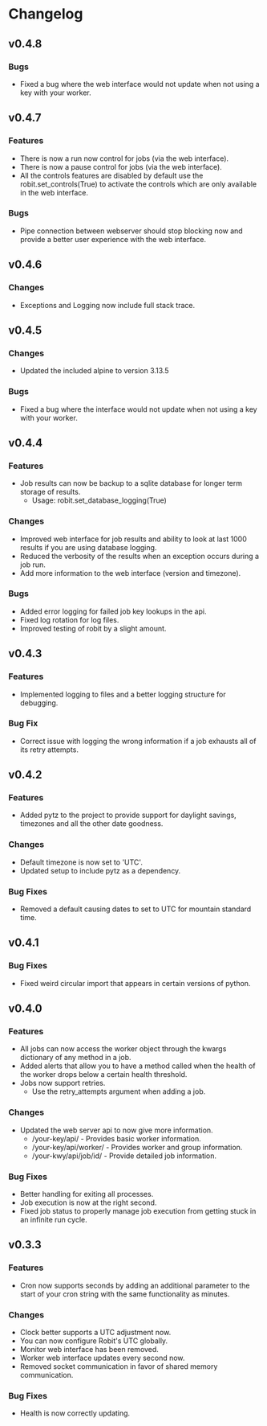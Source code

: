 # Changelog

## v0.4.8

### Bugs

- Fixed a bug where the web interface would not update when not using a key with your worker.

## v0.4.7

### Features

- There is now a run now control for jobs (via the web interface).
- There is now a pause control for jobs (via the web interface).
- All the controls features are disabled by default use the robit.set_controls(True) to activate the controls which are only available in the web interface.

### Bugs

- Pipe connection between webserver should stop blocking now and provide a better user experience with the web interface.

## v0.4.6

### Changes

- Exceptions and Logging now include full stack trace.

## v0.4.5

### Changes

- Updated the included alpine to version 3.13.5

### Bugs

- Fixed a bug where the interface would not update when not using a key with your worker.

## v0.4.4

### Features

- Job results can now be backup to a sqlite database for longer term storage of results.
  - Usage: robit.set_database_logging(True)

### Changes

- Improved web interface for job results and ability to look at last 1000 results if you are using database logging.
- Reduced the verbosity of the results when an exception occurs during a job run.
- Add more information to the web interface (version and timezone).

### Bugs

- Added error logging for failed job key lookups in the api.
- Fixed log rotation for log files.
- Improved testing of robit by a slight amount.

## v0.4.3

### Features

- Implemented logging to files and a better logging structure for debugging.

### Bug Fix

- Correct issue with logging the wrong information if a job exhausts all of its retry attempts.

## v0.4.2

### Features

- Added pytz to the project to provide support for daylight savings, timezones and all the other date goodness.

### Changes

- Default timezone is now set to 'UTC'.
- Updated setup to include pytz as a dependency.

### Bug Fixes

- Removed a default causing dates to set to UTC for mountain standard time.

## v0.4.1

### Bug Fixes

- Fixed weird circular import that appears in certain versions of python.

## v0.4.0

### Features

- All jobs can now access the worker object through the kwargs dictionary of any method in a job.
- Added alerts that allow you to have a method called when the health of the worker drops below a certain health threshold.
- Jobs now support retries. 
  - Use the retry_attempts argument when adding a job.

### Changes

- Updated the web server api to now give more information.
  - /your-key/api/ - Provides basic worker information.
  - /your-key/api/worker/ - Provides worker and group information.
  - /your-kwy/api/job/id/ - Provide detailed job information.

### Bug Fixes

- Better handling for exiting all processes.
- Job execution is now at the right second.
- Fixed job status to properly manage job execution from getting stuck in an infinite run cycle.

## v0.3.3

### Features

- Cron now supports seconds by adding an additional parameter to the start of your cron string with the same functionality as minutes.

### Changes

- Clock better supports a UTC adjustment now.
- You can now configure Robit's UTC globally.
- Monitor web interface has been removed.
- Worker web interface updates every second now.
- Removed socket communication in favor of shared memory communication.

### Bug Fixes

- Health is now correctly updating.



